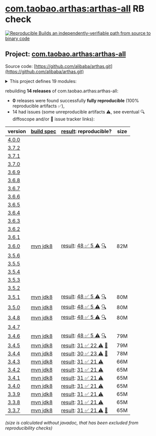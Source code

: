 [com.taobao.arthas:arthas-all](https://central.sonatype.com/artifact/com.taobao.arthas/arthas-all/versions) RB check
=======

[![Reproducible Builds](https://reproducible-builds.org/images/logos/rb.svg) an independently-verifiable path from source to binary code](https://reproducible-builds.org/)

## Project: [com.taobao.arthas:arthas-all](https://central.sonatype.com/artifact/com.taobao.arthas/arthas-all/versions)

Source code: [https://github.com/alibaba/arthas.git](https://github.com/alibaba/arthas.git)

<details><summary>This project defines 19 modules:</summary>

* [com.taobao.arthas:arthas-agent](https://central.sonatype.com/artifact/com.taobao.arthas/arthas-agent/3.6.0)
* [com.taobao.arthas:arthas-agent-attach](https://central.sonatype.com/artifact/com.taobao.arthas/arthas-agent-attach/3.6.0)
* [com.taobao.arthas:arthas-all](https://central.sonatype.com/artifact/com.taobao.arthas/arthas-all/3.6.0)
* [com.taobao.arthas:arthas-boot](https://central.sonatype.com/artifact/com.taobao.arthas/arthas-boot/3.6.0)
* [com.taobao.arthas:arthas-bytekit](https://central.sonatype.com/artifact/com.taobao.arthas/arthas-bytekit/3.6.0)
* [com.taobao.arthas:arthas-client](https://central.sonatype.com/artifact/com.taobao.arthas/arthas-client/3.6.0)
* [com.taobao.arthas:arthas-common](https://central.sonatype.com/artifact/com.taobao.arthas/arthas-common/3.6.0)
* [com.taobao.arthas:arthas-core](https://central.sonatype.com/artifact/com.taobao.arthas/arthas-core/3.6.0)
* [com.taobao.arthas:arthas-demo](https://central.sonatype.com/artifact/com.taobao.arthas/arthas-demo/3.6.0)
* [com.taobao.arthas:arthas-memorycompiler](https://central.sonatype.com/artifact/com.taobao.arthas/arthas-memorycompiler/3.6.0)
* [com.taobao.arthas:arthas-packaging](https://central.sonatype.com/artifact/com.taobao.arthas/arthas-packaging/3.6.0)
* [com.taobao.arthas:arthas-site](https://central.sonatype.com/artifact/com.taobao.arthas/arthas-site/3.6.0)
* [com.taobao.arthas:arthas-spring-boot-starter](https://central.sonatype.com/artifact/com.taobao.arthas/arthas-spring-boot-starter/3.6.0)
* [com.taobao.arthas:arthas-spy](https://central.sonatype.com/artifact/com.taobao.arthas/arthas-spy/3.6.0)
* [com.taobao.arthas:arthas-testcase](https://central.sonatype.com/artifact/com.taobao.arthas/arthas-testcase/3.6.0)
* [com.taobao.arthas:arthas-tunnel-client](https://central.sonatype.com/artifact/com.taobao.arthas/arthas-tunnel-client/3.6.0)
* [com.taobao.arthas:arthas-tunnel-common](https://central.sonatype.com/artifact/com.taobao.arthas/arthas-tunnel-common/3.6.0)
* [com.taobao.arthas:arthas-tunnel-server](https://central.sonatype.com/artifact/com.taobao.arthas/arthas-tunnel-server/3.6.0)
* [com.taobao.arthas:math-game](https://central.sonatype.com/artifact/com.taobao.arthas/math-game/3.6.0)
</details>

rebuilding **14 releases** of com.taobao.arthas:arthas-all:
- **0** releases were found successfully **fully reproducible** (100% reproducible artifacts :white_check_mark:),
- 14 had issues (some unreproducible artifacts :warning:, see eventual :mag: diffoscope and/or :memo: issue tracker links):

| version | [build spec](/BUILDSPEC.md) | [result](https://reproducible-builds.org/docs/jvm/): reproducible? | size |
| -- | --------- | ------ | -- |
| [4.0.0](https://central.sonatype.com/artifact/com.taobao.arthas/arthas-all/4.0.0/pom) | | | |
| [3.7.2](https://central.sonatype.com/artifact/com.taobao.arthas/arthas-all/3.7.2/pom) | | | |
| [3.7.1](https://central.sonatype.com/artifact/com.taobao.arthas/arthas-all/3.7.1/pom) | | | |
| [3.7.0](https://central.sonatype.com/artifact/com.taobao.arthas/arthas-all/3.7.0/pom) | | | |
| [3.6.9](https://central.sonatype.com/artifact/com.taobao.arthas/arthas-all/3.6.9/pom) | | | |
| [3.6.8](https://central.sonatype.com/artifact/com.taobao.arthas/arthas-all/3.6.8/pom) | | | |
| [3.6.7](https://central.sonatype.com/artifact/com.taobao.arthas/arthas-all/3.6.7/pom) | | | |
| [3.6.6](https://central.sonatype.com/artifact/com.taobao.arthas/arthas-all/3.6.6/pom) | | | |
| [3.6.5](https://central.sonatype.com/artifact/com.taobao.arthas/arthas-all/3.6.5/pom) | | | |
| [3.6.4](https://central.sonatype.com/artifact/com.taobao.arthas/arthas-all/3.6.4/pom) | | | |
| [3.6.3](https://central.sonatype.com/artifact/com.taobao.arthas/arthas-all/3.6.3/pom) | | | |
| [3.6.2](https://central.sonatype.com/artifact/com.taobao.arthas/arthas-all/3.6.2/pom) | | | |
| [3.6.1](https://central.sonatype.com/artifact/com.taobao.arthas/arthas-all/3.6.1/pom) | | | |
| [3.6.0](https://central.sonatype.com/artifact/com.taobao.arthas/arthas-all/3.6.0/pom) | [mvn jdk8](arthas-3.6.0.buildspec) | [result](arthas-all-3.6.0.buildinfo): [48 :white_check_mark:  5 :warning:](arthas-all-3.6.0.buildcompare) [:mag:](arthas-all-3.6.0.diffoscope) | 82M |
| [3.5.6](https://central.sonatype.com/artifact/com.taobao.arthas/arthas-all/3.5.6/pom) | | | |
| [3.5.5](https://central.sonatype.com/artifact/com.taobao.arthas/arthas-all/3.5.5/pom) | | | |
| [3.5.4](https://central.sonatype.com/artifact/com.taobao.arthas/arthas-all/3.5.4/pom) | | | |
| [3.5.3](https://central.sonatype.com/artifact/com.taobao.arthas/arthas-all/3.5.3/pom) | | | |
| [3.5.2](https://central.sonatype.com/artifact/com.taobao.arthas/arthas-all/3.5.2/pom) | | | |
| [3.5.1](https://central.sonatype.com/artifact/com.taobao.arthas/arthas-all/3.5.1/pom) | [mvn jdk8](arthas-3.5.1.buildspec) | [result](arthas-all-3.5.1.buildinfo): [48 :white_check_mark:  5 :warning:](arthas-all-3.5.1.buildcompare) [:mag:](arthas-all-3.5.1.diffoscope) | 80M |
| [3.5.0](https://central.sonatype.com/artifact/com.taobao.arthas/arthas-all/3.5.0/pom) | [mvn jdk8](arthas-3.5.0.buildspec) | [result](arthas-all-3.5.0.buildinfo): [48 :white_check_mark:  5 :warning:](arthas-all-3.5.0.buildcompare) [:mag:](https://github.com/jvm-repo-rebuild/reproducible-central/blob/master/content/com/taobao/arthas/arthas-all-3.5.0.diffoscope) | 80M |
| [3.4.8](https://central.sonatype.com/artifact/com.taobao.arthas/arthas-all/3.4.8/pom) | [mvn jdk8](arthas-3.4.8.buildspec) | [result](arthas-all-3.4.8.buildinfo): [48 :white_check_mark:  5 :warning:](arthas-all-3.4.8.buildcompare) [:mag:](https://github.com/jvm-repo-rebuild/reproducible-central/blob/master/content/com/taobao/arthas/arthas-all-3.4.8.diffoscope) | 80M |
| [3.4.7](https://central.sonatype.com/artifact/com.taobao.arthas/arthas-all/3.4.7/pom) | | | |
| [3.4.6](https://central.sonatype.com/artifact/com.taobao.arthas/arthas-all/3.4.6/pom) | [mvn jdk8](arthas-3.4.6.buildspec) | [result](arthas-all-3.4.6.buildinfo): [48 :white_check_mark:  5 :warning:](arthas-all-3.4.6.buildcompare) [:mag:](https://github.com/jvm-repo-rebuild/reproducible-central/blob/master/content/com/taobao/arthas/arthas-all-3.4.6.diffoscope) | 79M |
| [3.4.5](https://central.sonatype.com/artifact/com.taobao.arthas/arthas-all/3.4.5/pom) | [mvn jdk8](arthas-3.4.5.buildspec) | [result](arthas-all-3.4.5.buildinfo): [31 :white_check_mark:  22 :warning:](arthas-all-3.4.5.buildcompare) [:memo:](https://github.com/alibaba/arthas/pull/1604) | 79M |
| [3.4.4](https://central.sonatype.com/artifact/com.taobao.arthas/arthas-all/3.4.4/pom) | [mvn jdk8](arthas-3.4.4.buildspec) | [result](arthas-all-3.4.4.buildinfo): [30 :white_check_mark:  23 :warning:](arthas-all-3.4.4.buildcompare) [:memo:](https://github.com/alibaba/arthas/pull/1604) | 78M |
| [3.4.3](https://central.sonatype.com/artifact/com.taobao.arthas/arthas-all/3.4.3/pom) | [mvn jdk8](arthas-3.4.3.buildspec) | [result](arthas-tunnel-server-3.4.3.buildinfo): [31 :white_check_mark:  21 :warning:](arthas-tunnel-server-3.4.3.buildcompare) | 66M |
| [3.4.2](https://central.sonatype.com/artifact/com.taobao.arthas/arthas-all/3.4.2/pom) | [mvn jdk8](arthas-3.4.2.buildspec) | [result](arthas-tunnel-server-3.4.2.buildinfo): [31 :white_check_mark:  21 :warning:](arthas-tunnel-server-3.4.2.buildcompare) | 65M |
| [3.4.1](https://central.sonatype.com/artifact/com.taobao.arthas/arthas-all/3.4.1/pom) | [mvn jdk8](arthas-3.4.1.buildspec) | [result](arthas-tunnel-server-3.4.1.buildinfo): [31 :white_check_mark:  21 :warning:](arthas-tunnel-server-3.4.1.buildcompare) | 65M |
| [3.4.0](https://central.sonatype.com/artifact/com.taobao.arthas/arthas-all/3.4.0/pom) | [mvn jdk8](arthas-3.4.0.buildspec) | [result](arthas-tunnel-server-3.4.0.buildinfo): [31 :white_check_mark:  21 :warning:](arthas-tunnel-server-3.4.0.buildcompare) | 65M |
| [3.3.9](https://central.sonatype.com/artifact/com.taobao.arthas/arthas-all/3.3.9/pom) | [mvn jdk8](arthas-3.3.9.buildspec) | [result](arthas-tunnel-server-3.3.9.buildinfo): [31 :white_check_mark:  21 :warning:](arthas-tunnel-server-3.3.9.buildcompare) | 65M |
| [3.3.8](https://central.sonatype.com/artifact/com.taobao.arthas/arthas-all/3.3.8/pom) | [mvn jdk8](arthas-3.3.8.buildspec) | [result](arthas-tunnel-server-3.3.8.buildinfo): [31 :white_check_mark:  21 :warning:](arthas-tunnel-server-3.3.8.buildcompare) | 65M |
| [3.3.7](https://central.sonatype.com/artifact/com.taobao.arthas/arthas-all/3.3.7/pom) | [mvn jdk8](arthas-3.3.7.buildspec) | [result](arthas-tunnel-server-3.3.7.buildinfo): [31 :white_check_mark:  21 :warning:](arthas-tunnel-server-3.3.7.buildcompare) [:memo:](https://github.com/alibaba/arthas/commit/20f31d47f23b2ac79ea7cb335e335d5e7b1a552a) | 65M |

<i>(size is calculated without javadoc, that has been excluded from reproducibility checks)</i>
